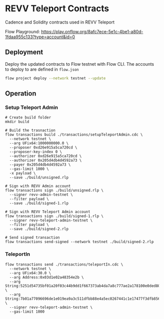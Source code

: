 # REVV Teleport Contracts
Cadence and Solidity contracts used in REVV Teleport

Flow Playground: https://play.onflow.org/8afc7ece-5e1c-4be1-a80d-1fdaa955c133?type=account&id=0

## Deployment
Deploy the updated contracts to Flow testnet with Flow CLI.
The accounts to deploy to are defined in `flow.json`
```sh
flow project deploy --network testnet --update
```

## Operation
### Setup Teleport Admin
```
# Create build folder
mkdir build

# Build the trasnaction
flow transactions build ./transactions/setupTeleportAdmin.cdc \
  --network testnet \
  --arg UFix64:1000000000.0 \
  --proposer 0xd26e915a5ca720cd \
  --proposer-key-index 0 \
  --authorizer 0xd26e915a5ca720cd \
  --authorizer 0x205d4db4d4592a73 \
  --payer 0x205d4db4d4592a73 \
  --gas-limit 1000 \
  -x payload \
  --save ./build/unsigned.rlp

# Sign with REVV Admin account
flow transactions sign ./build/unsigned.rlp \
  --signer revv-admin-testnet \
  --filter payload \
  --save ./build/signed-1.rlp

# Sign with REVV Teleport Admin account
flow transactions sign ./build/signed-1.rlp \
  --signer revv-teleport-admin-testnet \
  --filter payload \
  --save ./build/signed-2.rlp

# Send signed transaction
flow transactions send-signed --network testnet ./build/signed-2.rlp
```

### TeleportIn
```
flow transactions send ./transactions/teleportIn.cdc \
  --network testnet \
  --arg UFix64:30.0 \
  --arg Address:0x03d1e02a48354e2b \
  --arg String:5251d54735bf01a20f03c44b9dd1f667373ab4da7a8c777ae2a178100e0ded80 \
  --arg String:7b01a77096696de1e019ea9a3c511dfbb88e4a5ec0267441c1e17477f3dfb8569b82a112b6a8a4a4f3075bee6bf1965791b3e04010c3830f3bdc4ecfdec9390e \
  --signer revv-teleport-admin-testnet \
  --gas-limit 1000
```
